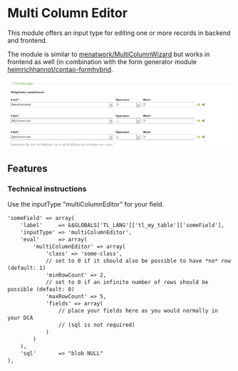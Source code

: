 # Multi Column Editor

This module offers an input type for editing one or more records in backend and frontend.

The module is similar to [menatwork/MultiColumnWizard](https://github.com/menatwork/MultiColumnWizard) but works in frontend as well (in combination with the form generator module [heimrichhannot/contao-formhybrid](https://github.com/heimrichhannot/contao-formhybrid ).

![alt text](./docs/screenshot.png "Demo in the backend")

## Features

### Technical instructions

Use the inputType "multiColumnEditor" for your field.

```
'someField' => array(
    'label'     => &$GLOBALS['TL_LANG']['tl_my_table']['someField'],
    'inputType' => 'multiColumnEditor',
    'eval'      => array(
        'multiColumnEditor' => array(
            'class' => 'some-class',
            // set to 0 if it should also be possible to have *no* row (default: 1)
            'minRowCount' => 2,
            // set to 0 if an infinite number of rows should be possible (default: 0)
            'maxRowCount' => 5,
            'fields' => array(
                // place your fields here as you would normally in your DCA
                // (sql is not required)
            )
        )
    ),
    'sql'       => "blob NULL"
),
```